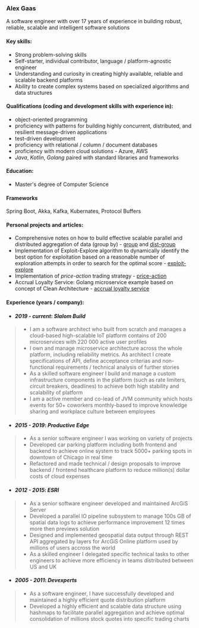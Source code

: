 ### Alex Gaas

A software engineer with over 17 years of experience in building robust, reliable, scalable and intelligent software solutions

#### Key skills:

+ Strong problem-solving skills
+ Self-starter, individual contributor, language / platform-agnostic engineer
+ Understanding and curiosity in creating highly available, reliable and scalable backend platforms
+ Ability to create complex systems based on specialized algorithms and data structures

#### Qualifications (coding and development skills with experience in):
+ object-oriented programming
+ proficiency with patterns for building highly concurrent, distributed, and resilient message-driven applications
+ test-driven development
+ proficiency with relational / column / document databases
+ proficiency with modern cloud solutions - Azure, AWS
+ _Java_, _Kotlin_, _Golang_ paired with standard libraries and frameworks

#### Education:
- Master's degree of Computer Science

#### Frameworks
Spring Boot, Akka, Kafka, Kubernates, Protocol Buffers

#### Personal projects and articles:
- Comprehensive notes on how to build effective scalable parallel and distributed aggregation of data (group by) - [group](https://github.com/alexgaas/group) and [dist-group](https://github.com/alexgaas/dist-group)
- Implementation of Exploit-Explore algorithm to dynamically identify the best option for exploitation based on a reasonable number of exploration attempts in order to search for the optimal score - [exploit-explore](https://github.com/alexgaas/explore)
- Implementation of _price-action_ trading strategy - [price-action](https://github.com/alexgaas/price-action)
- Accrual Loyalty Service: Golang microservice example based on concept of Clean Architecture - [accrual loyalty service](https://github.com/alexgaas/order-reward)

#### Experience (years / company):
- #### _2019 - current_: _Slalom Build_  
> * I am a software architect who built from scratch and manages a cloud-based high-scalable IoT platform contains of 200 microservices
with 220 000 active user profiles
> * I own and manage microservice architecture across the whole platform, including reliability metrics. As architect I create specifications of API, define acceptance criterias and non-functional requirements / technical analysis of further stories
> * As a skilled software engineer I build and manage a custom infrastructure components in the platform (such as rate limiters, circuit breakers, deadlines) to achieve both high stability and scalability of platform
> * I am a active member and co-lead of JVM community which hosts events for 50+ coworkers monthly-based to improve knowledge sharing and workplace culture between employees

- #### _2015 - 2019_: _Productive Edge_
> * As a senior software engineer I was working on variety of projects
> * Developed car parking platform including both frontend and backend to achieve online system to track 5000+ parking spots in downtown of Chicago in real time
> * Refactored and made technical / design proposals to improve backend / frontend healthcare platform to reduce million(s) dollar costs of cloud expenses

- #### _2012 - 2015_: _ESRI_  
> * As a senior software engineer developed and maintained ArcGiS Server
> * Developed a parallel IO pipeline subsystem to manage 100s GB of spatial data logs to achieve performance improvement 12 times more then previews solution
> * Designed and implemented geospatial data output through REST API aggregated by layers for ArcGiS Online platform used by millions of users accross the world
> * As a skilled engineer I delegated specific technical tasks to other engineers to achieve more efficiency in teams distributed between US and UK

- #### _2005 - 2011_: _Devexperts_  
> * As a software engineer, I have successfully developed and maintained a highly efficient quote distribution platform
> * Developed a highly efficient and scalable data structure using hashmaps to facilitate parallel aggregation and achieve optimal consolidation of millions stock quotes into specific trading charts

